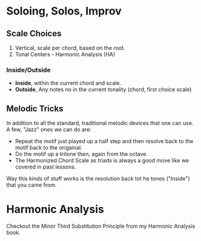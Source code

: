 # Soloing, Solos, Improv

## Scale Choices
1. Vertical, scale per chord, based on the root.
2. Tonal Centers - Harmonic Analysis (HA)


### Inside/Outside

- **Inside**, within the current chord and scale.
- **Outside**, Any notes no in the current tonality (chord, first choice scale)

## Melodic Tricks

In addition to all the standard, traditional melodic devices that one can use. A few, "Jazz" ones we can do are:

- Repeat the motif just played up a half step and then resolve back to the motif back to the origainal.
- Do the motif up a tritone then, again from the octave.
- The Harmonized Chord Scale as triads is always a good move like we covered in past lessons.

Way this kinds of stuff works is the resolution back tot he tones ("Inside") that you came from.

# Harmonic Analysis

Checkout the Minor Third Substitution Principle from my Harmonic Analysis book.


